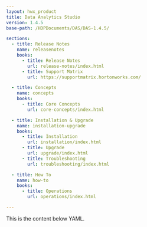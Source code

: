 ```yaml
---
layout: hwx_product
title: Data Analytics Studio
version: 1.4.5
base-path: /HDPDocuments/DAS/DAS-1.4.5/

sections:
  - title: Release Notes
    name: releasenotes
    books:
      - title: Release Notes
        url: release-notes/index.html
      - title: Support Matrix
        url: https://supportmatrix.hortonworks.com/

  - title: Concepts
    name: concepts
    books:
      - title: Core Concepts
        url: core-concepts/index.html

  - title: Installation & Upgrade
    name: installation-upgrade
    books:
      - title: Installation
        url: installation/index.html
      - title: Upgrade
        url: upgrade/index.html
      - title: Troubleshooting
        url: troubleshooting/index.html

  - title: How To
    name: how-to
    books:
      - title: Operations
        url: operations/index.html

---
```


This is the content below YAML.
